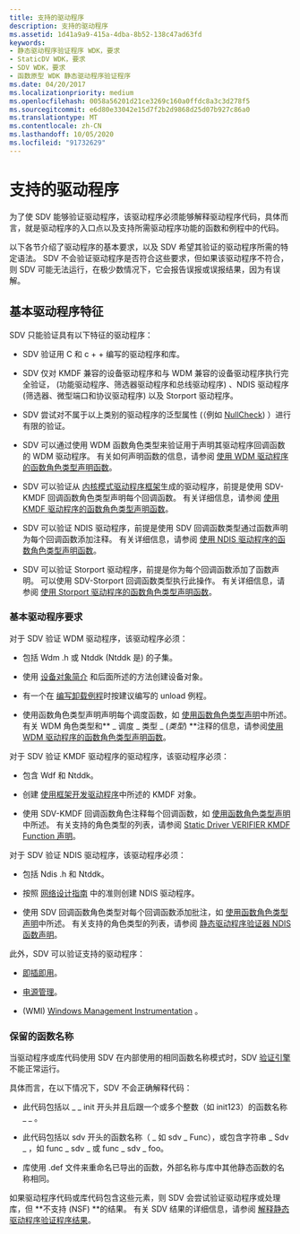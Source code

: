 ```yaml
---
title: 支持的驱动程序
description: 支持的驱动程序
ms.assetid: 1d41a9a9-415a-4dba-8b52-138c47ad63fd
keywords:
- 静态驱动程序验证程序 WDK，要求
- StaticDV WDK，要求
- SDV WDK，要求
- 函数原型 WDK 静态驱动程序验证程序
ms.date: 04/20/2017
ms.localizationpriority: medium
ms.openlocfilehash: 0058a56201d21ce3269c160a0ffdc8a3c3d278f5
ms.sourcegitcommit: e6d80e33042e15d7f2b2d9868d25d07b927c86a0
ms.translationtype: MT
ms.contentlocale: zh-CN
ms.lasthandoff: 10/05/2020
ms.locfileid: "91732629"
---
```

# <a name="supported-drivers"></a>支持的驱动程序

为了使 SDV 能够验证驱动程序，该驱动程序必须能够解释驱动程序代码，具体而言，就是驱动程序的入口点以及支持所需驱动程序功能的函数和例程中的代码。

以下各节介绍了驱动程序的基本要求，以及 SDV 希望其验证的驱动程序所需的特定语法。 SDV 不会验证驱动程序是否符合这些要求，但如果该驱动程序不符合，则 SDV 可能无法运行，在极少数情况下，它会报告误报或误报结果，因为有误解。

## <a name="basic-driver-characteristics"></a>基本驱动程序特征

SDV 只能验证具有以下特征的驱动程序：

- SDV 验证用 C 和 c + + 编写的驱动程序和库。

- SDV 仅对 KMDF 兼容的设备驱动程序和与 WDM 兼容的设备驱动程序执行完全验证， (功能驱动程序、筛选器驱动程序和总线驱动程序) 、NDIS 驱动程序 (筛选器、微型端口和协议驱动程序) 以及 Storport 驱动程序。

- SDV 尝试对不属于以上类别的驱动程序的泛型属性 (（例如 [NullCheck](nullcheckw.md)) ）进行有限的验证。

- SDV 可以通过使用 WDM 函数角色类型来验证用于声明其驱动程序回调函数的 WDM 驱动程序。 有关如何声明函数的信息，请参阅 [使用 WDM 驱动程序的函数角色类型声明函数](declaring-functions-using-function-role-types-for-wdm-drivers.md)。

- SDV 可以验证从 [内核模式驱动程序框架](../wdf/index.md)生成的驱动程序，前提是使用 SDV-KMDF 回调函数角色类型声明每个回调函数。 有关详细信息，请参阅 [使用 KMDF 驱动程序的函数角色类型声明函数](static-driver-verifier-kmdf-function-declarations.md)。

- SDV 可以验证 NDIS 驱动程序，前提是使用 SDV 回调函数类型通过函数声明为每个回调函数添加注释。 有关详细信息，请参阅 [使用 NDIS 驱动程序的函数角色类型声明函数](static-driver-verifier-ndis-function-declarations.md)。

- SDV 可以验证 Storport 驱动程序，前提是你为每个回调函数添加了函数声明。 可以使用 SDV-Storport 回调函数类型执行此操作。 有关详细信息，请参阅 [使用 Storport 驱动程序的函数角色类型声明函数](declaring-functions-by-using-function-role-types-for-storport-drivers.md)。

### <a name="basic-driver-requirements"></a>基本驱动程序要求

对于 SDV 验证 WDM 驱动程序，该驱动程序必须：

- 包括 Wdm .h 或 Ntddk (Ntddk 是) 的子集。

- 使用 [设备对象简介](../kernel/introduction-to-device-objects.md) 和后面所述的方法创建设备对象。

- 有一个在 [编写卸载例程](../kernel/writing-an-unload-routine.md)时按建议编写的 unload 例程。

- 使用函数角色类型声明声明每个调度函数，如 [使用函数角色类型声明](using-function-role-type-declarations.md)中所述。 有关 WDM 角色类型和** \_ 调度 \_ 类型 \_ (*类型*) **注释的信息，请参阅[使用 WDM 驱动程序的函数角色类型声明函数](declaring-functions-using-function-role-types-for-wdm-drivers.md)。

对于 SDV 验证 KMDF 驱动程序的驱动程序，该驱动程序必须：

- 包含 Wdf 和 Ntddk。

- 创建 [使用框架开发驱动程序](../wdf/using-the-framework-to-develop-a-driver.md)中所述的 KMDF 对象。

- 使用 SDV-KMDF 回调函数角色注释每个回调函数，如 [使用函数角色类型声明](using-function-role-type-declarations.md)中所述。 有关支持的角色类型的列表，请参阅 [Static Driver VERIFIER KMDF Function 声明](static-driver-verifier-kmdf-function-declarations.md)。

对于 SDV 验证 NDIS 驱动程序，该驱动程序必须：

- 包括 Ndis .h 和 Ntddk。

- 按照 [网络设计指南](../network/index.md) 中的准则创建 NDIS 驱动程序。

- 使用 SDV 回调函数角色类型对每个回调函数添加批注，如 [使用函数角色类型声明](using-function-role-type-declarations.md)中所述。 有关支持的角色类型的列表，请参阅 [静态驱动程序验证器 NDIS 函数声明](static-driver-verifier-ndis-function-declarations.md)。

此外，SDV 可以验证支持的驱动程序：

- [即插即用](../kernel/introduction-to-plug-and-play.md)。

- [电源管理](../kernel/introduction-to-power-management.md)。

-  (WMI) [Windows Management Instrumentation](../kernel/implementing-wmi.md) 。

### <a name="reserved-function-names"></a>保留的函数名称

当驱动程序或库代码使用 SDV 在内部使用的相同函数名称模式时，SDV [验证引擎](verification-engine.md) 不能正常运行。

具体而言，在以下情况下，SDV 不会正确解释代码：

- 此代码包括以 \_ \_ init 开头并且后跟一个或多个整数（如 init123）的函数名称 \_ \_ 。

- 此代码包括以 sdv 开头的函数名称（ \_ 如 sdv \_ Func），或包含字符串 \_ Sdv \_ ，如 func \_ sdv \_ 或 func \_ sdv \_ foo。

- 库使用 .def 文件来重命名已导出的函数，外部名称与库中其他静态函数的名称相同。

如果驱动程序代码或库代码包含这些元素，则 SDV 会尝试验证驱动程序或处理库，但 **不支持 (NSF) **的结果。 有关 SDV 结果的详细信息，请参阅 [解释静态驱动程序验证程序结果](interpreting-static-driver-verifier-results.md)。